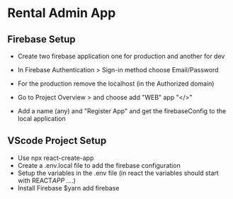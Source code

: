 # Rental Admin App

## Firebase Setup

- Create two firebase application one for production and another for dev
- In Firebase Authentication > Sign-in method choose Email/Password
- For the production remove the localhost (in the Authorized domain)

- Go to Project Overview > and choose add "WEB" app "</>"
- Add a name (any) and "Register App" and get the firebaseConfig to the local application

## VScode Project Setup

- Use npx react-create-app <anyname>
- Create a .env.local file to add the firebase configuration
- Setup the variables in the .env file (in react the variables should start with REACT*APP* ....)
- Install Firebase $yarn add firebase
